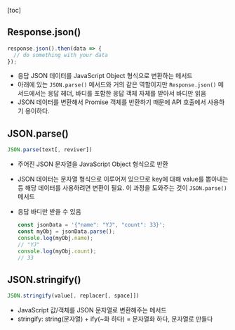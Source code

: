 [toc]

## Response.json()

```javascript
response.json().then(data => {
  // do something with your data
});
```

- 응답 JSON 데이터를 JavaScript Object 형식으로 변환하는 메서드
- 아래에 있는 `JSON.parse()` 메서드와 거의 같은 역할이지만 `Response.json()` 메서드에서는 응답 헤더, 바디를 포함한 응답 객체 자체를 받아서 바디만 읽음
-  JSON 데이터를 변환해서 Promise 객체를 반환하기 때문에 API 호출에서 사용하기 용이하다.



## JSON.parse()

```javascript
JSON.parse(text[, reviver])
```

- 주어진 JSON 문자열을 JavaScript Object 형식으로 반환

- JSON 데이터는 문자열 형식으로 이루어져 있으므로 key에 대해 value를 뽑아내는 등 해당 데이터를 사용하려면 변환이 필요. 이 과정을 도와주는 것이 `JSON.parse()` 메서드

- 응답 바디만 받을 수 있음

  ```javascript
  const jsonData = '{"name": "YJ", "count": 33}';
  const myObj = jsonData.parse();
  console.log(myObj.name);
  // "YJ"
  console.log(myObj.count);
  // 33
  ```

  

## JSON.stringify()

```javascript
JSON.stringify(value[, replacer[, space]])
```

- JavaScript 값/객체를 JSON 문자열로 변환해주는 메서드
- stringify: string(문자열) + ify(~화 하다) = 문자열화 하다, 문자열로 만들다